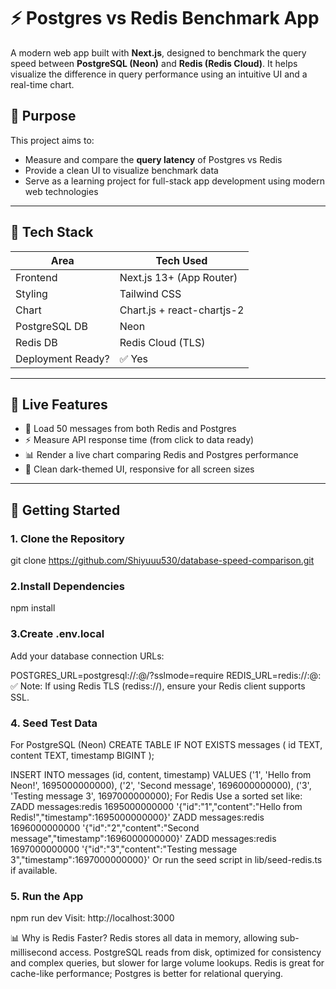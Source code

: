 # ⚡️ Postgres vs Redis Benchmark App

A modern web app built with **Next.js**, designed to benchmark the query speed between **PostgreSQL (Neon)** and **Redis (Redis Cloud)**. It helps visualize the difference in query performance using an intuitive UI and a real-time chart.

## 🎯 Purpose

This project aims to:

- Measure and compare the **query latency** of Postgres vs Redis
- Provide a clean UI to visualize benchmark data
- Serve as a learning project for full-stack app development using modern web technologies

---

## 🧱 Tech Stack

| Area              | Tech Used                |
|-------------------|--------------------------|
| Frontend          | Next.js 13+ (App Router) |
| Styling           | Tailwind CSS             |
| Chart             | Chart.js + react-chartjs-2 |
| PostgreSQL DB     | Neon                     |
| Redis DB          | Redis Cloud (TLS)        |
| Deployment Ready? | ✅ Yes                    |

---

## 🧪 Live Features

- 🎯 Load 50 messages from both Redis and Postgres
- ⚡ Measure API response time (from click to data ready)
- 📊 Render a live chart comparing Redis and Postgres performance
- 🌙 Clean dark-themed UI, responsive for all screen sizes

---

## 🚀 Getting Started

### 1. Clone the Repository
git clone https://github.com/Shiyuuu530/database-speed-comparison.git

### 2.Install Dependencies
npm install

### 3.Create .env.local
Add your database connection URLs:

POSTGRES_URL=postgresql://<your-user>:<password>@<your-neon-host>/<db>?sslmode=require
REDIS_URL=redis://:<your-password>@<your-redis-host>:<port>
✅ Note: If using Redis TLS (rediss://), ensure your Redis client supports SSL.

### 4. Seed Test Data
For PostgreSQL (Neon)
CREATE TABLE IF NOT EXISTS messages (
  id TEXT,
  content TEXT,
  timestamp BIGINT
);

INSERT INTO messages (id, content, timestamp) VALUES
('1', 'Hello from Neon!', 1695000000000),
('2', 'Second message', 1696000000000),
('3', 'Testing message 3', 1697000000000);
For Redis
Use a sorted set like:
ZADD messages:redis 1695000000000 '{"id":"1","content":"Hello from Redis!","timestamp":1695000000000}'
ZADD messages:redis 1696000000000 '{"id":"2","content":"Second message","timestamp":1696000000000}'
ZADD messages:redis 1697000000000 '{"id":"3","content":"Testing message 3","timestamp":1697000000000}'
Or run the seed script in lib/seed-redis.ts if available.

### 5. Run the App
npm run dev
Visit: http://localhost:3000

📊 Why is Redis Faster?
Redis stores all data in memory, allowing sub-millisecond access.
PostgreSQL reads from disk, optimized for consistency and complex queries, but slower for large volume lookups.
Redis is great for cache-like performance; Postgres is better for relational querying.
